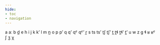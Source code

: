 ```yaml
---
hide:
- toc
- navigation
---
```

a
aː
b
d̪
e
h
i
j
k
kʼ
l
m
n̪
o
p
pʼ
q
qʼ
qˤ
qˤʼ
r̪
s
ts
tsʼ
t̠ʃ
t̠ʃʼ
t̪
t̪ɬ
t̪ɬʼ
t̪ʼ
u
w
z
ɡ
ɬ
ʁ
ʁˤ
ʃ
ʒ
χ
